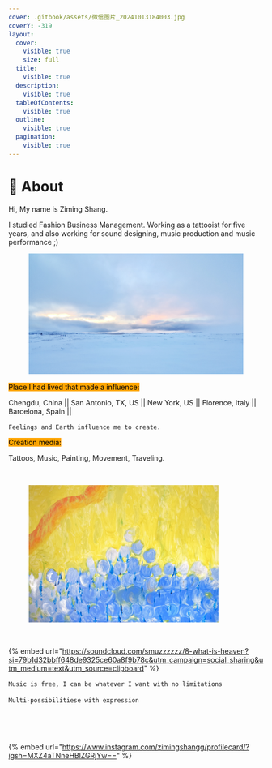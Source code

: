 ```yaml
---
cover: .gitbook/assets/微信图片_20241013184003.jpg
coverY: -319
layout:
  cover:
    visible: true
    size: full
  title:
    visible: true
  description:
    visible: true
  tableOfContents:
    visible: true
  outline:
    visible: true
  pagination:
    visible: true
---
```


# 🪬 About

Hi, My name is Ziming Shang.&#x20;

I studied Fashion Business Management. Working as a tattooist for five years, and also working for sound designing, music production and music performance ;)

<figure><img src=".gitbook/assets/微信图片_20241013183955.jpg" alt=""><figcaption></figcaption></figure>

<mark style="background-color:orange;">Place I had lived that made a influence:</mark>

Chengdu, China || San Antonio, TX, US || New York, US || Florence, Italy || Barcelona, Spain ||

```
Feelings and Earth influence me to create.
```

<mark style="background-color:orange;">Creation media:</mark>

Tattoos, Music, Painting, Movement, Traveling.

<figure><img src=".gitbook/assets/微信图片_20241013184011.jpg" alt="" width="375"><figcaption></figcaption></figure>

<figure><img src=".gitbook/assets/微信图片_20241013184016.jpg" alt="" width="375"><figcaption></figcaption></figure>

<figure><img src=".gitbook/assets/微信图片_20241013184307.jpg" alt="" width="375"><figcaption></figcaption></figure>

{% embed url="https://soundcloud.com/smuzzzzzz/8-what-is-heaven?si=79b1d32bbff648de9325ce60a8f9b78c&utm_campaign=social_sharing&utm_medium=text&utm_source=clipboard" %}

```
Music is free, I can be whatever I want with no limitations
 
Multi-possibilitiese with expression
```

<figure><img src=".gitbook/assets/微信图片_20241018185254.jpg" alt="" width="375"><figcaption></figcaption></figure>

<figure><img src=".gitbook/assets/n.jpg" alt="" width="375"><figcaption></figcaption></figure>

{% embed url="https://www.instagram.com/zimingshangg/profilecard/?igsh=MXZ4aTNneHBlZGRjYw==" %}

